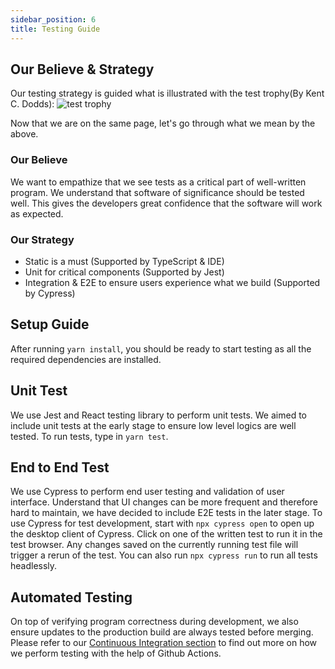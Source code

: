 ```yaml
---
sidebar_position: 6
title: Testing Guide
---
```

## **Our Believe & Strategy**
Our testing strategy is guided what is illustrated with the test trophy(By 
Kent C. Dodds): 
![test trophy](https://res.cloudinary.com/kentcdodds-com/image/upload/f_auto,q_auto,dpr_2.0/v1622744540/kentcdodds.com/blog/the-testing-trophy-and-testing-classifications/trophy_wx9aen.png)

Now that we are on the same page, let's go through what we mean by the above.

### Our Believe
We want to empathize that we see tests as a critical part of well-written program. We understand that software of significance should be tested well. This gives the developers great confidence that the software will work as expected. 

### Our Strategy
- Static is a must (Supported by TypeScript & IDE)
- Unit for critical components (Supported by Jest)
- Integration & E2E to ensure users experience what we build (Supported by Cypress)

## **Setup Guide**

After running `yarn install`, you should be ready to start testing as all the required dependencies are installed.

## **Unit Test**
We use Jest and React testing library to perform unit tests. We aimed to include unit tests at the early stage to ensure low
level logics are well tested. To run tests, type in `yarn test`.

## **End to End Test**
We use Cypress to perform end user testing and validation of user interface. Understand that UI changes can be more frequent
and therefore hard to maintain, we have decided to include E2E tests in the later stage. To use Cypress for test development, start
with `npx cypress open` to open up the desktop client of Cypress. Click on one of the written test to run it in the test browser.
Any changes saved on the currently running test file will trigger a rerun of the test. You can also run `npx cypress run` to run 
all tests headlessly.

## **Automated Testing**
On top of verifying program correctness during development, we also ensure updates to the production build are always tested before merging. Please refer to our [Continuous Integration section](DevOpsGuide#continuous-integration) to find out more on how we perform testing with the help of Github Actions.
